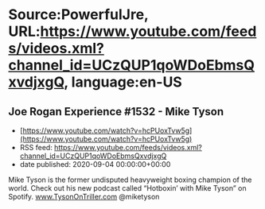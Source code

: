 # Source:PowerfulJre, URL:https://www.youtube.com/feeds/videos.xml?channel_id=UCzQUP1qoWDoEbmsQxvdjxgQ, language:en-US

## Joe Rogan Experience #1532 - Mike Tyson
 - [https://www.youtube.com/watch?v=hcPUoxTvw5g](https://www.youtube.com/watch?v=hcPUoxTvw5g)
 - RSS feed: https://www.youtube.com/feeds/videos.xml?channel_id=UCzQUP1qoWDoEbmsQxvdjxgQ
 - date published: 2020-09-04 00:00:00+00:00

Mike Tyson is the former undisputed heavyweight boxing champion of the world. Check out his new podcast called “Hotboxin’ with Mike Tyson” on Spotify.  www.TysonOnTriller.com @miketyson

